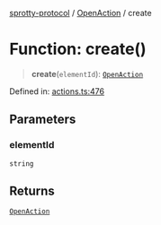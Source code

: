 
[sprotty-protocol](../globals) / [OpenAction](../Namespace.OpenAction) / create

# Function: create()

> **create**(`elementId`): [`OpenAction`](../Interface.OpenAction)

Defined in: [actions.ts:476](https://github.com/eclipse-sprotty/sprotty/blob/f9b2433481cc27a1ac0c92d525a92039ae7f6c76/packages/sprotty-protocol/src/actions.ts#L476)

## Parameters

### elementId

`string`

## Returns

[`OpenAction`](../Interface.OpenAction)
